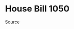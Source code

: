 # House Bill 1050

[Source](http://lawfilesext.leg.wa.gov/biennium/2023-24/Pdf/Bills/House%20Bills/1050.pdf)